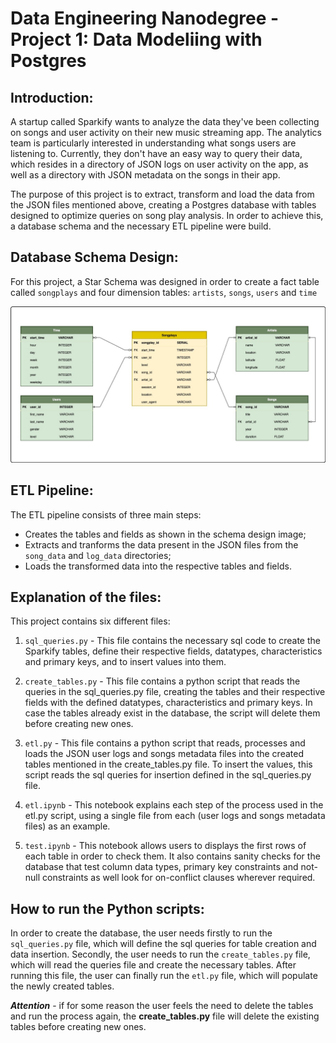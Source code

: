 # Data Engineering Nanodegree - Project 1: Data Modeliing with Postgres

## Introduction:

A startup called Sparkify wants to analyze the data they've been collecting on songs and user activity on their new music streaming app. The analytics team is particularly interested in understanding what songs users are listening to. Currently, they don't have an easy way to query their data, which resides in a directory of JSON logs on user activity on the app, as well as a directory with JSON metadata on the songs in their app.

The purpose of this project is to extract, transform and load the data from the JSON files mentioned above, creating a Postgres database with tables designed to optimize queries on song play analysis. In order to achieve this, a database schema and the necessary ETL pipeline were build.


## Database Schema Design:

For this project, a Star Schema was designed in order to create a fact table called `songplays` and four dimension tables: `artists`, `songs`, `users` and `time`

<img src="Database-schema.jpg"
     alt="Database Schema Design"
/>


## ETL Pipeline:

The ETL pipeline consists of three main steps:
- Creates the tables and fields as shown in the schema design image;
- Extracts and tranforms the data present in the JSON files from the `song_data` and `log_data` directories;
- Loads the transformed data into the respective tables and fields.


## Explanation of the files:

This project contains six different files:

1. `sql_queries.py` - 
This file contains the necessary sql code to create the Sparkify tables, define their respective fields, datatypes, characteristics and primary keys, and to insert values into them.  

2. `create_tables.py` - 
This file contains a python script that reads the queries in the sql_queries.py file, creating the tables and their respective fields with the defined datatypes, characteristics and primary keys. In case the tables already exist in the database, the script will delete them before creating new ones.

3. `etl.py` - 
This file contains a python script that reads, processes and loads the JSON user logs and songs metadata files into the created tables mentioned in the create_tables.py file. To insert the values, this script reads the sql queries for insertion defined in the sql_queries.py file.

4. `etl.ipynb` - 
This notebook explains each step of the process used in the etl.py script, using a single file from each (user logs and songs metadata files) as an example.

5. `test.ipynb` - 
This notebook allows users to displays the first rows of each table in order to check them. It also contains sanity checks for the database that test column data types, primary key constraints and not-null constraints as well look for on-conflict clauses wherever required.


## How to run the Python scripts:

In order to create the database, the user needs firstly to run the `sql_queries.py` file, which will define the sql queries for table creation and data insertion. Secondly, the user needs to run the `create_tables.py` file, which will read the queries file and create the necessary tables. After running this file, the user can finally run the `etl.py` file, which will populate the newly created tables. 

***Attention*** - if for some reason the user feels the need to delete the tables and run the process again, the **create_tables.py** file will delete the existing tables before creating new ones.
